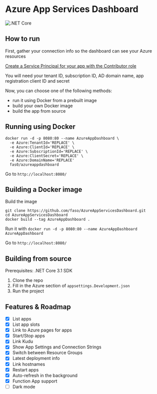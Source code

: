 # Azure App Services Dashboard

![.NET Core](https://github.com/faso/AzureAppServicesDashboard/workflows/.NET%20Core/badge.svg)

## How to run

First, gather your connection info so the dashboard can see your Azure resources

[Create a Service Principal for your app with the Contributor role](https://docs.microsoft.com/en-us/azure/active-directory/develop/howto-create-service-principal-portal)

You will need your tenant ID, subscription ID, AD domain name, app registration client ID and secret

Now, you can choose one of the following methods: 
- run it using Docker from a prebuilt image
- build your own Docker image 
- build the app from source

## Running using Docker

```
docker run -d -p 8080:80 --name AzureAppDashboard \ 
  -e Azure:TenantId='REPLACE' \ 
  -e Azure:ClientId='REPLACE' \ 
  -e Azure:SubscriptionId='REPLACE' \ 
  -e Azure:ClientSecret='REPLACE' \
  -e Azure:DomainName='REPLACE' 
  fas0/azureappdashboard
```

Go to `http://localhost:8080/`

## Building a Docker image

Build the image
```
git clone https://github.com/faso/AzureAppServicesDashboard.git
cd AzureAppServicesDashboard
docker build --tag AzureAppDashboard .
```
Run it with
`docker run -d -p 8080:80 --name AzureAppDashboard AzureAppDashboard`

Go to `http://localhost:8080/`

## Building from source

Prerequisites: .NET Core 3.1 SDK

1) Clone the repo
2) Fill in the Azure section of `appsettings.Development.json`
3) Run the project

## Features & Roadmap
- [x] List apps
- [x] List app slots
- [x] Link to Azure pages for apps
- [x] Start/Stop apps
- [x] Link Kudu
- [x] Show App Settings and Connection Strings
- [x] Switch between Resource Groups
- [x] Latest deployment info
- [x] Link hostnames
- [x] Restart apps
- [x] Auto-refresh in the background
- [x] Function App support
- [ ] Dark mode
